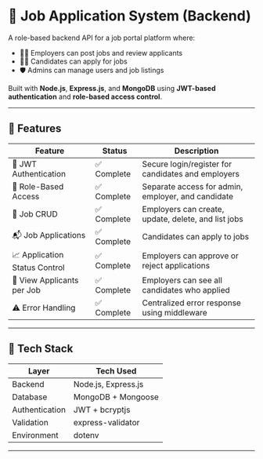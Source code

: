 # 💼 Job Application System (Backend)

A role-based backend API for a job portal platform where:
- 🧑‍💼 Employers can post jobs and review applicants  
- 👩‍🎓 Candidates can apply for jobs  
- 🛡️ Admins can manage users and job listings

Built with **Node.js**, **Express.js**, and **MongoDB** using **JWT-based authentication** and **role-based access control**.

---

## 🚀 Features

| Feature                          | Status     | Description                                                |
|----------------------------------|------------|------------------------------------------------------------|
| 🔐 JWT Authentication            | ✅ Complete | Secure login/register for candidates and employers         |
| 👥 Role-Based Access             | ✅ Complete | Separate access for admin, employer, and candidate         |
| 📄 Job CRUD                      | ✅ Complete | Employers can create, update, delete, and list jobs        |
| 📬 Job Applications              | ✅ Complete | Candidates can apply to jobs                               |
| 📈 Application Status Control    | ✅ Complete | Employers can approve or reject applications               |
| 🧾 View Applicants per Job       | ✅ Complete | Employers can see all candidates who applied               |
| ⚠️ Error Handling                | ✅ Complete | Centralized error response using middleware                |

---

## 🧠 Tech Stack

| Layer         | Tech Used                        |
|---------------|----------------------------------|
| Backend       | Node.js, Express.js              |
| Database      | MongoDB + Mongoose               |
| Authentication| JWT + bcryptjs                   |
| Validation    | express-validator                |
| Environment   | dotenv                           |

---


